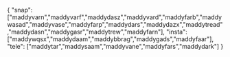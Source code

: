 {
  "snap":  ["maddyvarn","maddyvarf","maddydasz","maddyvard","maddyfarb","maddywasad","maddyvase","maddyfarp","maddydars","maddydazx","maddytread","maddydasn","maddygasr","maddytrew","maddyfarn"],
  "insta": ["maddywqsx","maddydaam","maddybbrag","maddygads","maddyfaar"],
  "tele":  ["maddytar","maddysaam","maddyvane","maddyfars","maddydark"]
}
